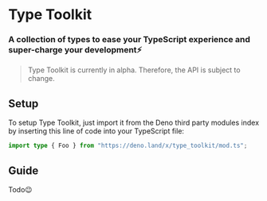 # Type Toolkit

### A collection of types to ease your TypeScript experience and super-charge your development⚡

> Type Toolkit is currently in alpha. Therefore, the API is subject to change.

## Setup

To setup Type Toolkit, just import it from the Deno third party modules index by inserting this line of code into your TypeScript file:

```ts
import type { Foo } from "https://deno.land/x/type_toolkit/mod.ts";
```

## Guide

Todo😉
